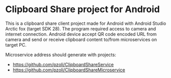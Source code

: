 # Clipboard Share project for Android

This is a clipboard share client project made for Android with Android Studio Arctic fox (target SDK 28).
The program required access to camera and internet connection. Android device accept QR code encoded URL from camera and send or receive clipboard content to/from microservices on target PC.

Microservice address should generate with projects:
- https://github.com/pzoli/ClipboardShareService
- https://github.com/pzoli/ClipboardShareMicroservice
